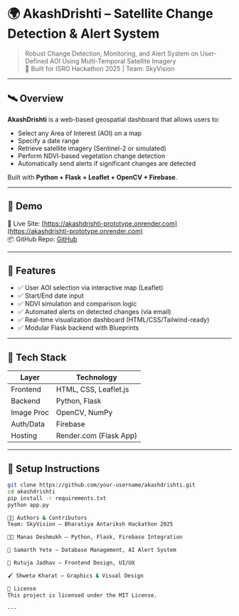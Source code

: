 # 🌍 AkashDrishti – Satellite Change Detection & Alert System

> Robust Change Detection, Monitoring, and Alert System on User-Defined AOI Using Multi-Temporal Satellite Imagery  
> 🚀 Built for ISRO Hackathon 2025 | Team: SkyVision

---

## 🛰️ Overview

**AkashDrishti** is a web-based geospatial dashboard that allows users to:
- Select any Area of Interest (AOI) on a map
- Specify a date range
- Retrieve satellite imagery (Sentinel-2 or simulated)
- Perform NDVI-based vegetation change detection
- Automatically send alerts if significant changes are detected

Built with **Python + Flask + Leaflet + OpenCV + Firebase**.

---

## 📸 Demo

🔗 Live Site: [https://akashdrishti-prototype.onrender.com](https://akashdrishti-prototype.onrender.com)  
📦 GitHub Repo: [GitHub](https://github.com/your-username/akashdrishti)

---

## 📍 Features

- ✅ User AOI selection via interactive map (Leaflet)
- ✅ Start/End date input
- ✅ NDVI simulation and comparison logic
- ✅ Automated alerts on detected changes (via email)
- ✅ Real-time visualization dashboard (HTML/CSS/Tailwind-ready)
- ✅ Modular Flask backend with Blueprints

---

## 🧰 Tech Stack

| Layer       | Technology                     |
|------------|----------------------------------|
| Frontend   | HTML, CSS, Leaflet.js            |
| Backend    | Python, Flask                    |
| Image Proc | OpenCV, NumPy                    |
| Auth/Data  | Firebase                         |
| Hosting    | Render.com (Flask App)           |

---

## 🔧 Setup Instructions

```bash
git clone https://github.com/your-username/akashdrishti.git
cd akashdrishti
pip install -r requirements.txt
python app.py

👨‍💻 Authors & Contributors
Team: SkyVision – Bharatiya Antariksh Hackathon 2025

👨‍💻 Manas Deshmukh – Python, Flask, Firebase Integration

🧠 Samarth Yete – Database Management, AI Alert System

🎨 Rutuja Jadhav – Frontend Design, UI/UX

🖌️ Shweta Kharat – Graphics & Visual Design

📜 License
This project is licensed under the MIT License.

---
